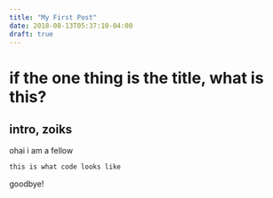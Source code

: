 ```yaml
---
title: "My First Post"
date: 2018-08-13T05:37:10-04:00
draft: true
---
```

# if the one thing is the title, what is this?

## intro, zoiks

ohai i am a fellow

```bash
this is what code looks like
```
goodbye!
